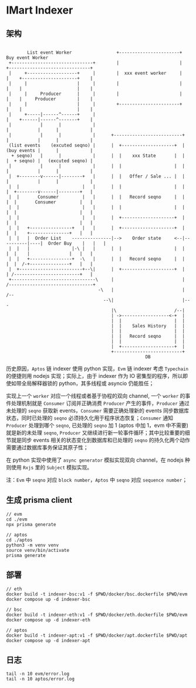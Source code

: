 # IMart Indexer

## 架构

```

        List event Worker                 +-----------------------+                 Buy event Worker
 +-------------------------------+        |                       |        +-------------------------------+
 |     +-------------------+     |        |  xxx event worker     |        |    +---------------------+    |
 |     |                   |     |        |                       |        |    |                     |    |
 |     |     Producer      |     |        |                       |        |    |     Producer        |    |
 |     |                   |     |        +-----------------------+        |    |                     |    |
 |     +-----|------^------+     |                                         |    +------|------^-------+    |
 |           |      |            |                                         |           |      |            |
 |           |      |            |      +--------------------------+       |           |      |            |
 (list events    (excuted seqno) |      |  +--------------------+  |       (buy events |      |            |
  + seqno)   |      |            |      |  |    xxx State       |  |       |  + seqno) |   (excuted seqno) |
 |           |      |            |      |  |                    |  |       |           |      |            |
 |  +--------v------|--------+   |      |  |   Offer / Sale ... |  |       |           |      |            |
 |  |                        |   |      |  |                    |  |       |  +--------v------|--------+   |
 |  |       Consumer         |   |      |  |   Record seqno     |  |       |  |       Consumer         |   |
 |  |                        |   |      |  |                    |  |       |  |                        |   |
 |  |                        |   |      |  +--------------------+  |       |  |                        |   |
 |  |   +----------------+   |   |      |  +--------------------+  |       |  |    +---------------+   |   |
 |  |   |  Order List    ---------------|-->    Order state     <--|----------|----|  Order Buy    |   |   |
 |  |   |                |-\ |   |      |  |                    |  |       |  |    |               |   |   |
 |  |   +----------------+  -\   |      |  |   Record seqno     |  |       |  |  /-+---------------+   |   |
 |  +------------------------+--\|      |  +--------------------+  |       | /-------------------------+   |
 +--------------------------------\     |                          |      /--------------------------------+
                                   -\   |                          |   /--
                                     --\|                          |---
                                        |\                      /--|
                                        | ->------------------<-+  |
                                        |  |                    |  |
                                        |  |    Sales History   |  |
                                        |  |                    |  |
                                        |  |   Record seqno     |  |
                                        |  |                    |  |
                                        |  +--------------------+  |
                                        +--------------------------+
                                                     DB
```

历史原因，`Aptos` 链 indexer 使用 python 实现，`Evm` 链 indexer 考虑 `Typechain` 的便捷则用 nodejs 实现；实际上，由于 indexer 作为 IO 密集型的程序，所以即使如带全局解释器锁的 python，其多线程或 asyncio 仍能胜任；

实现上一个 `worker` 对应一个线程或者基于协程的双向 channel, 一个 `worker` 的事件处理机制就是 `Consumer` 订阅并正确消费 `Producer` 产生的事件，`Producer` 通过未处理的 `seqno` 获取新 events，`Consumer` 需要正确处理新的 events 同步数据库状态，同时已处理的 `seqno` 必须持久化用于程序状态恢复；`Consumer` 通知 `Producer` 处理到哪个 `seqno`, 已处理的 `seqno` 加 1 (aptos 中加 1，evm 中不需要) 就是新的未处理 `seqno`, `Producer` 又继续进行新一轮事件循环；其中比较重要的细节就是同步 events 相关的状态变化到数据库和已处理的 `seqno` 的持久化两个动作需要通过数据库事务保证其原子性；

在 python 实现中使用了 `async generator` 模拟实现双向 channel，在 nodejs 种则使用 `Rxjs` 里的 `Subject` 模拟实现。

注：`Evm` 中 `seqno` 对应 `block number`，`Aptos` 中 `seqno` 对应 `sequence number`；

## 生成 prisma client

```
// evm
cd ./evm
npx prisma generate

// aptos
cd ./aptos
python3 -m venv venv
source venv/bin/activate
prisma generate
```

## 部署

```
// eth
docker build -t indexer-bsc:v1 -f $PWD/docker/bsc.dockerfile $PWD/evm
docker compose up -d indexer-bsc

// bsc
docker build -t indexer-eth:v1 -f $PWD/docker/eth.dockerfile $PWD/evm
docker compose up -d indexer-eth

// aptos
docker build -t indexer-apt:v1 -f $PWD/docker/apt.dockerfile $PWD/apt
docker compose up -d indexer-apt
```

## 日志

```
tail -n 10 evm/error.log
tail -n 10 aptos/error.log
```

